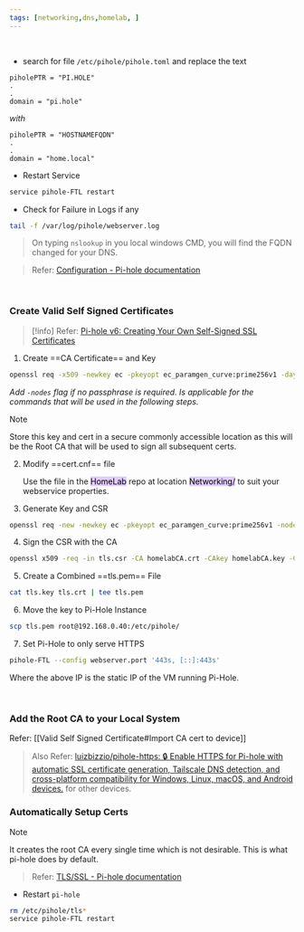 ```yaml
---
tags: [networking,dns,homelab, ]
---
```


</br>

- search for file `/etc/pihole/pihole.toml` and replace the text
```text ln:False
piholePTR = "PI.HOLE"
.
.
domain = "pi.hole"
```
*with*
```text ln:False
piholePTR = "HOSTNAMEFQDN"
.
.
domain = "home.local"
```

- Restart Service
```bash ln:False
service pihole-FTL restart
```

- Check for Failure in Logs if any
```bash ln:False
tail -f /var/log/pihole/webserver.log
```

> On typing `nslookup` in you local windows CMD, you will find the FQDN changed for your DNS.

> Refer: [Configuration - Pi-hole documentation](https://docs.pi-hole.net/ftldns/configfile/#pihole_ptr)

</br>

### Create Valid Self Signed Certificates

> [!info] Refer: [Pi-hole v6: Creating Your Own Self-Signed SSL Certificates](https://gist.github.com/kaczmar2/e1b5eb635c1a1e792faf36508c5698ee#method-1-use-an-internal-certificate-authority-ca-recommended)

1. Create ==CA Certificate== and Key
```bash ln:False
openssl req -x509 -newkey ec -pkeyopt ec_paramgen_curve:prime256v1 -days 3650 -keyout homelabCA.key -out homelabCA.crt -subj "/C=IN/O=Homelab CA/CN=HomelabCA"
```

*Add `-nodes` flag if no passphrase is required. Is applicable for the commands that will be used in the following steps.*

> [!note] 
> Store this key and cert in a secure commonly accessible location as this will be the Root CA that will be used to sign all subsequent certs.

2. Modify ==cert.cnf== file

	Use the file in the <mark style="background: #D2B3FFA6;">HomeLab</mark> repo at location <mark style="background: #D2B3FFA6;">Networking/</mark> to suit your webservice properties.

3. Generate Key and CSR

```bash ln:False
openssl req -new -newkey ec -pkeyopt ec_paramgen_curve:prime256v1 -nodes -keyout tls.key -out tls.csr -config cert.cnf
```

4. Sign the CSR with the CA

```bash ln:False
openssl x509 -req -in tls.csr -CA homelabCA.crt -CAkey homelabCA.key -CAcreateserial -nodes -out tls.crt -days 365 -sha256 -extfile cert.cnf -extensions v3_ext
```

5. Create a Combined ==tls.pem== File

```bash ln:False
cat tls.key tls.crt | tee tls.pem
```

6. Move the key to Pi-Hole Instance

```bash ln:False
scp tls.pem root@192.168.0.40:/etc/pihole/
```

7. Set Pi-Hole to only serve HTTPS

```bash ln:False
pihole-FTL --config webserver.port '443s, [::]:443s'
```
Where the above IP is the static IP of the VM running Pi-Hole.

</br>

### Add the Root CA to your Local System

Refer: [[Valid Self Signed Certificate#Import CA cert to device]]

> Also Refer: [luizbizzio/pihole-https: 🔒 Enable HTTPS for Pi-hole with automatic SSL certificate generation, Tailscale DNS detection, and cross-platform compatibility for Windows, Linux, macOS, and Android devices.](https://github.com/luizbizzio/pihole-https?tab=readme-ov-file#installing-the-certificate-on-devices-) for other devices.

### Automatically Setup Certs

> [!note] 
> It creates the root CA every single time which is not desirable.
> This is what pi-hole does by default.

> Refer: [TLS/SSL - Pi-hole documentation](https://docs.pi-hole.net/api/tls/?h=domain#adding-the-ca-to-your-browser)

- Restart `pi-hole`
```bash ln:False
rm /etc/pihole/tls*
service pihole-FTL restart
```